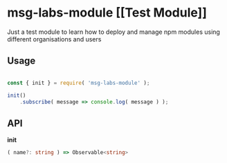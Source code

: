 # msg-labs-module [[Test Module]]

Just a test module to learn how to deploy and manage npm modules using different
organisations and users

## Usage

```javascript

const { init } = require( 'msg-labs-module' );

init()
    .subscribe( message => console.log( message ) );

```

## API

**init**
```typescript
( name?: string ) => Observable<string>
```
